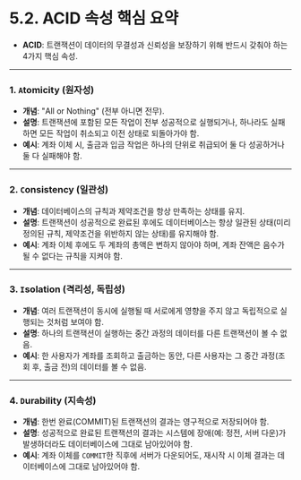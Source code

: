 # 5.2. ACID 속성 핵심 요약

- **ACID**: 트랜잭션이 데이터의 무결성과 신뢰성을 보장하기 위해 반드시 갖춰야 하는 4가지 핵심 속성.

---

### 1. `A`tomicity (원자성)

- **개념**: "All or Nothing" (전부 아니면 전무).
- **설명**: 트랜잭션에 포함된 모든 작업이 전부 성공적으로 실행되거나, 하나라도 실패하면 모든 작업이 취소되고 이전 상태로 되돌아가야 함.
- **예시**: 계좌 이체 시, 출금과 입금 작업은 하나의 단위로 취급되어 둘 다 성공하거나 둘 다 실패해야 함.

---

### 2. `C`onsistency (일관성)

- **개념**: 데이터베이스의 규칙과 제약조건을 항상 만족하는 상태를 유지.
- **설명**: 트랜잭션이 성공적으로 완료된 후에도 데이터베이스는 항상 일관된 상태(미리 정의된 규칙, 제약조건을 위반하지 않는 상태)를 유지해야 함.
- **예시**: 계좌 이체 후에도 두 계좌의 총액은 변하지 않아야 하며, 계좌 잔액은 음수가 될 수 없다는 규칙을 지켜야 함.

---

### 3. `I`solation (격리성, 독립성)

- **개념**: 여러 트랜잭션이 동시에 실행될 때 서로에게 영향을 주지 않고 독립적으로 실행되는 것처럼 보여야 함.
- **설명**: 하나의 트랜잭션이 실행하는 중간 과정의 데이터를 다른 트랜잭션이 볼 수 없음.
- **예시**: 한 사용자가 계좌를 조회하고 출금하는 동안, 다른 사용자는 그 중간 과정(조회 후, 출금 전)의 데이터를 볼 수 없음.

---

### 4. `D`urability (지속성)

- **개념**: 한번 완료(COMMIT)된 트랜잭션의 결과는 영구적으로 저장되어야 함.
- **설명**: 성공적으로 완료된 트랜잭션의 결과는 시스템에 장애(예: 정전, 서버 다운)가 발생하더라도 데이터베이스에 그대로 남아있어야 함.
- **예시**: 계좌 이체를 `COMMIT`한 직후에 서버가 다운되어도, 재시작 시 이체 결과는 데이터베이스에 그대로 남아있어야 함.
